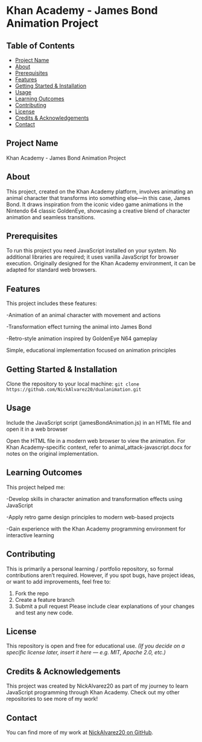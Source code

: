 # Khan Academy - James Bond Animation Project
## Table of Contents
- [Project Name](#project-name)
- [About](#about)
- [Prerequisites](#prerequisites)
- [Features](#features)
- [Getting Started & Installation](#getting-started--installation)
- [Usage](#usage)
- [Learning Outcomes](#learning-outcomes)
- [Contributing](#contributing)
- [License](#license)
- [Credits & Acknowledgements](#credits--acknowledgements)
- [Contact](#contact)
## Project Name
Khan Academy - James Bond Animation Project
## About
This project, created on the Khan Academy platform, involves animating an animal character that transforms into something else—in this case, James Bond. It draws inspiration from the iconic video game animations in the Nintendo 64 classic GoldenEye, showcasing a creative blend of character animation and seamless transitions.
## Prerequisites
To run this project you need JavaScript installed on your system.
No additional libraries are required; it uses vanilla JavaScript for browser execution. Originally designed for the Khan Academy environment, it can be adapted for standard web browsers.
## Features
This project includes these features:

-Animation of an animal character with movement and actions

-Transformation effect turning the animal into James Bond

-Retro-style animation inspired by GoldenEye N64 gameplay

Simple, educational implementation focused on animation principles
## Getting Started & Installation
Clone the repository to your local machine:
`git clone https://github.com/NickAlvarez20/dualanimation.git`
## Usage
Include the JavaScript script (jamesBondAnimation.js) in an HTML file and open it in a web browser

Open the HTML file in a modern web browser to view the animation. For Khan Academy-specific context, refer to animal_attack-javascript.docx for notes on the original implementation.
## Learning Outcomes
This project helped me:

-Develop skills in character animation and transformation effects using JavaScript

-Apply retro game design principles to modern web-based projects

-Gain experience with the Khan Academy programming environment for interactive learning

## Contributing
This is primarily a personal learning / portfolio repository, so formal contributions aren’t required. However, if you spot bugs, have project ideas, or want to add improvements, feel free to:
1. Fork the repo
2. Create a feature branch
3. Submit a pull request Please include clear explanations of your changes and test any new code.
## License
This repository is open and free for educational use.
*(If you decide on a specific license later, insert it here — e.g. MIT, Apache 2.0, etc.)*
## Credits & Acknowledgements
This project was created by NickAlvarez20 as part of my journey to learn JavaScript programming through Khan Academy. Check out my other repositories to see more of my work!
## Contact
You can find more of my work at [NickAlvarez20 on GitHub](https://github.com/NickAlvarez20).
